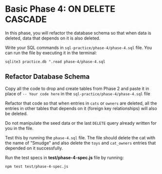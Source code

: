 # Basic Phase 4: ON DELETE CASCADE

In this phase, you will refactor the database schema so that when data is
deleted, data that depends on it is also deleted.

Write your SQL commands in `sql-practice/phase-4/phase-4.sql` file. You can run
the file by executing it in the terminal:

```shell
sqlite3 practice.db ".read phase-4/phase-4.sql
```

## Refactor Database Schema

Copy all the code to drop and create tables from Phase 2 and paste it in place
of `-- Your code here` in the `sql-practice/phase-4/phase-4.sql` file

Refactor that code so that when entries in `cats` or `owners` are deleted, all
the entries in other tables that depends on it (foreign key relationships) will
also be deleted.

Do not manipulate the seed data or the last `DELETE` query already written for
you in the file.

Test this by running the `phase-4.sql` file. The file should delete the cat with
the name of "Smudge" and also delete the `toys` and `cat_owners` entries that
depended on it successfully.

Run the test specs in __test/phase-4-spec.js__ file by running:

```shell
npm test test/phase-4-spec.js
```
